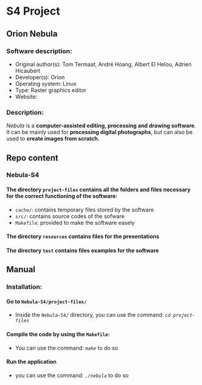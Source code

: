 # S4 Project

## Orion Nebula

### Software description:
- Original author(s): Tom Termaat, André Hoang, Albert El Helou, Adrien Hicaubert
- Developer(s): Orion
- Operating system: Linux
- Type: Raster graphics editor
- Website: 

### Description:
*Nebula* is a __computer-assisted editing, processing and drawing software__. It can be mainly used for __processing digital photographs__, but can also be used to __create images from scratch__.

## Repo content

### Nebula-S4

#### The directory `project-files` contains all the folders and files necessary for the correct functioning of the software:
- `cache/`: contains temporary files stored by the software
- `src/`: contains source codes of the sofware
- `Makefile`: provided to make the software easely

#### The directory `resources` contains files for the presentations

#### The directory `test` contains files examples for the software

## Manual

### Installation:

#### Go to `Nebula-S4/project-files/`
- Inside the `Nebula-S4/` directory, you can use the command: *`cd project-files`*

#### Compile the code by using the `Makefile`:
- You can use the command: *`make`* to do so

#### Run the application
- you can use the command: *`./nebula`* to do so

